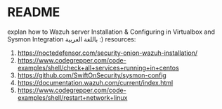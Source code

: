 # README

explan how to Wazuh server Installation & Configuring in Virtualbox and Sysmon Integration 
باللغة العربية :)
resources:
1. https://noctedefensor.com/security-onion-wazuh-installation/
2. https://www.codegrepper.com/code-examples/shell/check+all+services+running+in+centos
3. https://github.com/SwiftOnSecurity/sysmon-config
4. https://documentation.wazuh.com/current/index.html
5. https://www.codegrepper.com/code-examples/shell/restart+network+linux
